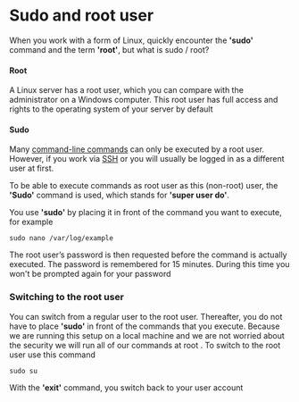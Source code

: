 # Sudo and root user

 When you work with a form of Linux,  quickly encounter the **'sudo'** command and the term **'root'**, but what is sudo / root? 

#### Root

A Linux server has a root user, which you can compare with the administrator on a Windows computer. This root user has full access and rights to the operating system of your server by default

#### Sudo

Many [command-line commands](https://www.transip.eu/knowledgebase/entry/594-want-to-use-commandline-ssh//?utm_source=knowledge%20base) can only be executed by a root user. However, if you work via [SSH](https://www.transip.eu/knowledgebase/entry/594-want-to-use-commandline-ssh//?utm_source=knowledge%20base) or  you will usually be logged in as a different user at first. 

To be able to execute commands as root user as this \(non-root\) user, the **'Sudo'** command is used, which stands for **'super user do'**. 

You use **'sudo'** by placing it in front of the command you want to execute, for example

```text
sudo nano /var/log/example
```

The root user’s password is then requested before the command is actually executed. The password is remembered for 15 minutes. During this time you won't be prompted again for your password

### Switching to the root user <a id="switching_to_the_root_user"></a>

You can switch from a regular user to the root user. Thereafter, you do not have to place **'sudo'** in front of the commands that you execute. Because we are running this setup on a local machine and we are not worried about the security  we will run all of our commands at root . To switch to the root user use this command 

```text
sudo su
```

 With the **'exit'** command, you switch back to your user account

